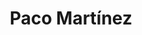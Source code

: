 ---
title: "Paco Martínez"
url: /salamanca/paco-martinez-calle-azafranal/
shop: bolsas y maletas
---